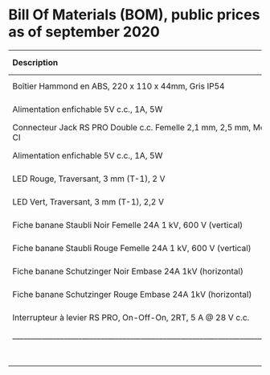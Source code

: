 # Bill Of Materials (BOM), public prices as of september 2020

 | Description                                                                     | Supplier         | Supplier Part Number                                                            | Quantity | By multiple of    | Unit price | Row value |
 | :------------------------------------------------------------------------------ | :--------------- | :------------------------------------------------------------------------------ | :------: | ----------------- | ---------: | --------: |
 | Boîtier Hammond en ABS, 220 x 110 x 44mm, Gris IP54                             | RS Components    | [514-1897](https://fr.rs-online.com/web/p/boitiers-pour-usage-general/5141897/) |    1     | unit              |    12,16 € |   12,16 € |
 | Alimentation enfichable 5V c.c., 1A, 5W                                         | RS Components    | [121-7115](https://fr.rs-online.com/web/p/adaptateurs-ac-dc/1217115/)           |    1     | unit              |     6,67 € |    6,67 € |
 | Connecteur Jack RS PRO Double c.c. Femelle 2,1 mm, 2,5 mm, Montage sur CI       | RS Components    | [805-1699](https://fr.rs-online.com/web/p/fiches-et-prises-jack/8051699/)       |    2     | in multiples of 5 |    1,282 € |    6,41 € |
 | Alimentation enfichable 5V c.c., 1A, 5W                                         | RS Components    | [121-7115](https://fr.rs-online.com/web/p/adaptateurs-ac-dc/1217115/)           |    1     | unit              |    6,003 € |    6,00 € |
 | LED Rouge, Traversant, 3 mm (T-1), 2 V                                          | RS Components    | [228-5916](https://fr.rs-online.com/web/p/led/2285916/)                         |    4     | in multiples of 5 |    0,126 € |    0,63 € |
 | LED Vert, Traversant, 3 mm (T-1), 2,2 V                                         | RS Components    | [228-5944](https://fr.rs-online.com/web/p/led/2285944/)                         |    4     | in multiples of 5 |    0,126 € |    0,63 € |
 | Fiche banane Staubli Noir Femelle 24A 1 kV, 600 V (vertical)                    | RS Components    | [122-9670](https://fr.rs-online.com/web/p/fiches-bananes/1229670/)              |    4     | unit              |    6,138 € |  24,552 € |
 | Fiche banane Staubli Rouge Femelle 24A 1 kV, 600 V (vertical)                   | RS Components    | [122-9671](https://fr.rs-online.com/web/p/fiches-bananes/1229671/)              |    4     | unit              |    6,138 € |  24,552 € |
 | Fiche banane Schutzinger Noir Embase 24A 1kV (horizontal)                       | RS Components    | [144-1451](https://fr.rs-online.com/web/p/fiches-bananes/1441451/)              |    9     | unit              |    5,238 € |  47,142 € |
 | Fiche banane Schutzinger Rouge Embase 24A 1kV (horizontal)                      | RS Components    | [144-1450](https://fr.rs-online.com/web/p/fiches-bananes/1441450/)              |    10    | unit              |    5,238 € |    52,4 € |
 | Interrupteur à levier RS PRO, On-Off-On, 2RT, 5 A @ 28 V c.c.                   | RS Components    | [401-692](https://fr.rs-online.com/web/p/interrupteurs-a-levier/0401692/)       |    4     | unit              |    2,484 € |   9,936 € |
 | _______________________________________________________________________________ | ________________ | _______________________                                                         | ________ | _________________ | __________ | _________ |
 |                                                                                 |                  |                                                                                 |          |                   |      TOTAL |  191,08 € |
